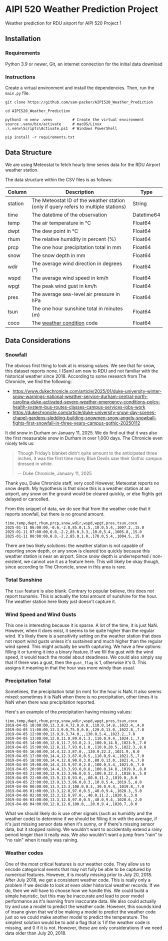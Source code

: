 # AIPI 520 Weather Prediction Project

Weather prediction for RDU airport for AIPI 520 Project 1

## Installation

### Requirements

Python 3.9 or newer, Git, an internet connection for the initial data download

### Instructions

Create a virtual environment and install the dependencies. Then, run the `main.py` file.

```
git clone https://github.com/sam-packer/AIPI520_Weather_Prediction

cd AIPI520_Weather_Prediction

python3 -m venv .venv         # Create the virtual environment
source .venv/bin/activate     # macOS/Linux
.\.venv\Scripts\Activate.ps1  # Windows PowerShell

pip install -r requirements.txt
```

## Data Structure

We are using Meteostat to fetch hourly time series data for the RDU Airport weather station.

The data structure within the CSV files is as follows:

| Column  | Description                                                                                     | Type       |
|---------|-------------------------------------------------------------------------------------------------|------------|
| station | The Meteostat ID of the weather station (only if query refers to multiple stations)             | String     |
| time    | The datetime of the observation                                                                 | Datetime64 |
| temp    | The air temperature in °C                                                                       | Float64    |
| dwpt    | The dew point in °C                                                                             | Float64    |
| rhum    | The relative humidity in percent (%)                                                            | Float64    |
| prcp    | The one hour precipitation total in mm                                                          | Float64    |
| snow    | The snow depth in mm                                                                            | Float64    |
| wdir    | The average wind direction in degrees (°)                                                       | Float64    |
| wspd    | The average wind speed in km/h                                                                  | Float64    |
| wpgt	   | The peak wind gust in km/h                                                                      | 	Float64   |
| pres	   | The average sea-level air pressure in hPa                                                       | 	Float64   |
| tsun    | The one hour sunshine total in minutes (m)                                                      | 	Float64   |
| coco    | The [weather condition](https://dev.meteostat.net/formats.html#meteorological-data-units) code	 | Float64    |

## Data Considerations

### Snowfall

The obvious first thing to look at is missing values. We see that for snow, this dataset reports none. I (Sam) am new to
RDU and not familiar with the historical weather since 2018. According to some research from The Chronicle, we find the
following:

- https://www.dukechronicle.com/article/2025/01/duke-university-winter-snow-warnings-national-weather-service-durham-central-north-carolina-duke-activated-severe-weather-emergency-conditions-polcy-health-system-bus-routes-classes-campus-services-jobs-work
- https://dukechronicle.com/article/duke-university-snow-day-scenes-chapel-gardens-sledding-building-snowmen-snow-angels-snowball-fights-first-snowfall-in-three-years-campus-gothic-20250112

It did snow in Durham on January 11, 2025. We do find out that it was also the first measurable snow in Durham in over
1,000 days. The Chronicle even nicely tells us:
> Though Friday’s blanket didn’t quite amount to the anticipated three inches, it was the first time many Blue Devils
> saw their Gothic campus dressed in white.
>
> -- Duke Chronicle, January 11, 2025

Thank you, Duke Chronicle staff, very cool! However, Meteostat reports no snow depth. My hypothesis is that since this
is a weather station at an airport, any snow on the ground would be cleared quickly, or else flights get delayed or
cancelled.

From this snippet of data, we do see that from the weather code that it reports snowfall, but there is no ground amount.

```
time,temp,dwpt,rhum,prcp,snow,wdir,wspd,wpgt,pres,tsun,coco
2025-01-11 06:00:00,-0.6,-2.8,85.0,1.5,,10.0,5.4,,1007.2,,15.0
2025-01-11 07:00:00,0.0,-2.2,85.0,3.3,,10.0,5.4,,1005.8,,15.0
2025-01-11 08:00:00,0.0,-2.2,85.0,1.0,,170.0,5.4,,1004.5,,15.0
```

There are two likely solutions: the weather station is not capable of reporting snow depth, or any snow is cleared too
quickly because this weather station is near an airport. Since snow depth is underreported / non-existent, we cannot use
it as a feature here. This will likely be okay though, since according to The Chronicle, snow in this area is rare.

### Total Sunshine

The `tsun` feature is also blank. Contrary to popular believe, this does *not* report tsunamis. This is actually the
total amount of sunshine for the hour. The weather station here likely just doesn't capture it.

### Wind Speed and Wind Gusts

This one is interesting because it is sparse. A lot of the time, it is just NaN. However, when it does exist, it seems
to be quite higher than the regular wind. It's likely there is a sensitivity setting on the weather station that does
not report wind gusts unless it's sustained and much higher than the regular wind speed. This might actually be worth
capturing. We have a few options: filling it or turning it into a binary feature. If we fill the gust with the wind
speed, it would teach the model about steadiness. We could also simply say that if there was a gust, then the
`gust_flag` is 1, otherwise it's 0. This assigns it meaning in that the hour was more windy than usual.

### Precipitation Total

Sometimes, the precipitation total (in mm) for the hour is NaN. It also seems mixed: sometimes it is NaN when there is
no precipitation, other times it is NaN when there was precipitation reported.

Here's an example of the precipitation having missing values:

```
time,temp,dwpt,rhum,prcp,snow,wdir,wspd,wpgt,pres,tsun,coco
2019-04-05 10:00:00,13.3,8.4,72.0,0.0,,110.0,14.8,,1022.4,,4.0
2019-04-05 11:00:00,13.3,9.0,75.0,0.0,,120.0,13.0,,1022.8,,7.0
2019-04-05 12:00:00,13.9,9.3,74.0,,,130.0,5.4,,1023.2,,7.0
2019-04-05 13:00:00,12.8,11.0,89.0,1.3,,110.0,9.4,,1024.1,,7.0
2019-04-05 14:00:00,12.8,11.7,93.0,2.3,,100.0,14.8,,1023.9,,7.0
2019-04-05 15:00:00,12.8,11.7,93.0,1.0,,110.0,20.5,,1022.3,,8.0
2019-04-05 16:00:00,14.4,12.3,87.0,,,120.0,22.3,,1021.9,,8.0
2019-04-05 17:00:00,14.4,12.3,87.0,0.5,,110.0,9.4,,1021.5,,7.0
2019-04-05 18:00:00,14.4,12.8,90.0,3.0,,80.0,13.0,,1021.4,,7.0
2019-04-05 19:00:00,14.4,13.9,97.0,2.8,,100.0,5.4,,1021.0,,7.0
2019-04-05 20:00:00,14.4,13.3,93.0,0.8,,100.0,14.8,,1019.9,,8.0
2019-04-05 21:00:00,13.9,13.3,96.0,0.5,,100.0,22.3,,1018.6,,5.0
2019-04-05 22:00:00,13.9,12.8,93.0,,,80.0,11.2,,1019.0,,8.0
2019-04-05 23:00:00,13.9,13.3,96.0,0.3,,10.0,5.4,,1019.5,,8.0
2019-04-06 00:00:00,13.3,13.3,100.0,0.3,,30.0,9.4,,1019.8,,7.0
2019-04-06 01:00:00,13.3,12.8,97.0,0.5,,40.0,9.4,,1020.3,,5.0
2019-04-06 02:00:00,13.3,12.8,97.0,,,40.0,11.2,,1020.6,,3.0
2019-04-06 03:00:00,13.3,12.8,97.0,0.5,,40.0,9.4,,1020.6,,2.0
2019-04-06 04:00:00,12.8,12.8,100.0,,,20.0,9.4,,1020.7,,0.0
```

What we should likely do is use other signals (such as humidity and the weather code) to determine if we should be
filling it in with the average, if it's just missing sensor data when it's sunny, or if there's missing sensor data, but
it stopped raining. We wouldn't want to accidentally extend a rainy period longer than it really was. We also wouldn't
want a jump from "rain" to "no rain" when it really was raining.

### Weather codes

One of the most critical features is our weather code. They allow us to encode categorical events that may not fully be
able to be captured by numerical features. However, it is mostly missing prior to July 20, 2018. After July 2018, we get
a consistent weather code. This is really only a problem if we decide to look at even older historical weather records.
If we do, then we will have to choose how we handle this. We could build a simple heuristic, but this may be inaccurate
and lead to poor model performance as it's learning from inaccurate data. We also could actually try and use a model to
predict the weather code. However, this sounds kind of insane given that we'd be making a model to predict the weather
code just so we could make another model to predict the temperature. The simplest solution would be to add a flag that
is 1 if the weather code is missing, and 0 if it is not. However, these are only considerations if we need data older
than July 20, 2018.